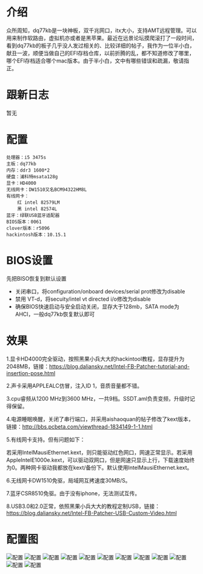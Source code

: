 

# 介绍
众所周知，dq77kb是一块神板，双千兆网口，itx大小，支持AMT远程管理。可以用来制作软路由，虚拟机亦或者是黑苹果。最近在远景论坛摸爬滚打了一段时间，看到dq77kb的板子几乎没人发过相关的、比较详细的帖子，我作为一位半小白，献丑一波，顺便当做自己的EFI存档仓库，以前折腾的乱，都不知道修改了哪里，哪个EFI存档适合哪个mac版本。由于半小白，文中有哪些错误和疏漏，敬请指正。

# 跟新日志
暂无

# 配置
```shell
处理器：i5 3475s
主板：dq77kb
内存：ddr3 1600*2
硬盘：浦科特msata128g
显卡：HD4000
无线网卡：DW1510又名BCM94322HM8L
有线网卡：
	红 intel 82579LM   
	黑 intel 82574L
蓝牙：绿联USB蓝牙适配器
BIOS版本：0061
clover版本：r5096
hackintosh版本：10.15.1
```
# BIOS设置
先把BISO恢复到默认设置

- 关闭串口，将configuration/onboard devices/serial prot修改为disable
- 禁用 VT-d，将secuity/intel vt directed i/o修改为disable
- 确保BIOS快速启动与安全启动关闭，显存大于128mb，SATA mode为AHCI，一般dq77kb恢复默认即可

# 效果
1.显卡HD4000完全驱动，按照黑果小兵大大的hackintool教程，显存提升为2048MB，链接：https://blog.daliansky.net/Intel-FB-Patcher-tutorial-and-insertion-pose.html

2.声卡采用APPLEALC仿冒，注入ID 1，音质音量都不错。

3.cpu睿频从1200 MHz到3600 MHz，一共9档。SSDT.aml负责变频，升级时记得保留。

4.电源睡眠唤醒，关闭了串行端口，并采用aishaoquan的帖子修改了kext版本，链接：http://bbs.pcbeta.com/viewthread-1834149-1-1.html

5.有线网卡支持。但有问题如下：

若采用IntelMausiEthernet.kext，则只能驱动红色网口，网速正常显示。若采用AppleIntelE1000e.kext，可以驱动双网口，但是网速只显示上行，下载速度始终为0。两种网卡驱动我都放在kext/备份下。默认使用IntelMausiEthernet.kext。

6.无线网卡DW1510免驱，局域网互拷速度30MB/S。

7.蓝牙CSR8510免驱。由于没有iphone，无法测试互传。

8.USB3.0和2.0正常，依照黑果小兵大大的教程定制USB，链接：https://blog.daliansky.net/Intel-FB-Patcher-USB-Custom-Video.html

# 配置图
  ![配置](images/1.png)
	![配置](images/2.png)
	![配置](images/3.png)
	![配置](images/4.png)
	![配置](images/5.png)
	![配置](images/6.png)
	![配置](images/7.png)
	![配置](images/8.png)
	![配置](images/9.png)
	![配置](images/10.png)
	![配置](images/11.png)
	![配置](images/12.png)
	
